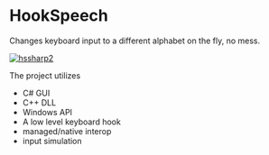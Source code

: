 # HookSpeech
Changes keyboard input to a different alphabet on the fly, no mess.

<a href="https://ibb.co/QmRFNbX"><img src="https://i.ibb.co/3hqyNrk/hssharp2.jpg" alt="hssharp2" border="0"></a>
<p>The project utilizes
<ul>
  <li>C# GUI</li>
  <li>C++ DLL</li>
  <li>Windows API</li>
  <li>A low level keyboard hook</li>
  <li>managed/native interop</li>
  <li>input simulation</li>
</ul>
